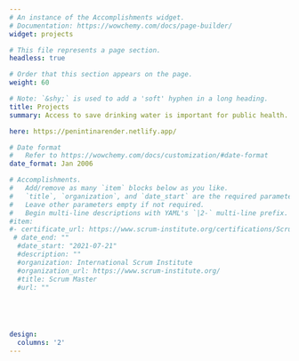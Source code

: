 ```yaml
---
# An instance of the Accomplishments widget.
# Documentation: https://wowchemy.com/docs/page-builder/
widget: projects

# This file represents a page section.
headless: true

# Order that this section appears on the page.
weight: 60

# Note: `&shy;` is used to add a 'soft' hyphen in a long heading.
title: Projects
summary: Access to save drinking water is important for public health. According to the world health organization can improved water supply and sanitation and better management of water resources boost the economic growth and contribute to poverty reduction. The project proposal page can be downloaded `here`.

here: https://penintinarender.netlify.app/

# Date format
#   Refer to https://wowchemy.com/docs/customization/#date-format
date_format: Jan 2006

# Accomplishments.
#   Add/remove as many `item` blocks below as you like.
#   `title`, `organization`, and `date_start` are the required parameters.
#   Leave other parameters empty if not required.
#   Begin multi-line descriptions with YAML's `|2-` multi-line prefix.
#item:
#- certificate_url: https://www.scrum-institute.org/certifications/Scrum-Institute.Org-SMAC8725d05dbd-38647653935477.pdf
 # date_end: ""
  #date_start: "2021-07-21"
  #description: ""
  #organization: International Scrum Institute
  #organization_url: https://www.scrum-institute.org/
  #title: Scrum Master
  #url: ""





design:
  columns: '2' 
---
```

